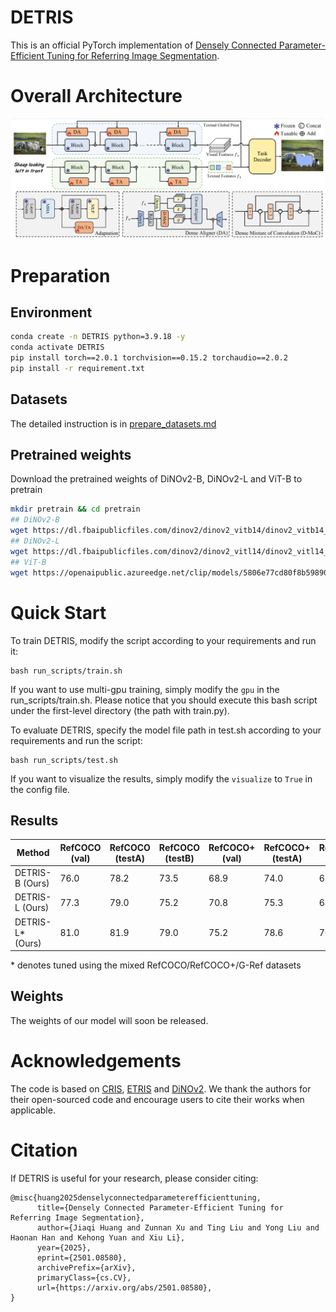 # DETRIS

This is an official PyTorch implementation of [Densely Connected Parameter-Efficient Tuning for Referring Image Segmentation](https://arxiv.org/abs/2501.08580).

# Overall Architecture

<img src="img/image.png">

# Preparation

## Environment
```bash
conda create -n DETRIS python=3.9.18 -y
conda activate DETRIS
pip install torch==2.0.1 torchvision==0.15.2 torchaudio==2.0.2
pip install -r requirement.txt
```

## Datasets
The detailed instruction is in [prepare_datasets.md](tools/prepare_datasets.md)

## Pretrained weights
Download the pretrained weights of DiNOv2-B, DiNOv2-L and ViT-B to pretrain
```bash
mkdir pretrain && cd pretrain
## DiNOv2-B
wget https://dl.fbaipublicfiles.com/dinov2/dinov2_vitb14/dinov2_vitb14_reg4_pretrain.pth
## DiNOv2-L
wget https://dl.fbaipublicfiles.com/dinov2/dinov2_vitl14/dinov2_vitl14_reg4_pretrain.pth
## ViT-B
wget https://openaipublic.azureedge.net/clip/models/5806e77cd80f8b59890b7e101eabd078d9fb84e6937f9e85e4ecb61988df416f/ViT-B-16.pt
```

# Quick Start

To train DETRIS, modify the script according to your requirements and run it:

```
bash run_scripts/train.sh
```

If you want to use multi-gpu training, simply modify the `gpu` in the run_scripts/train.sh. Please notice that you should execute this bash script under the first-level directory (the path with train.py).

To evaluate DETRIS, specify the model file path in test.sh according to your requirements and run the script:

```
bash run_scripts/test.sh
```

If you want to visualize the results, simply modify the `visualize` to `True` in the config file. 

## Results
| Method                       | RefCOCO (val) | RefCOCO (testA) | RefCOCO (testB) | RefCOCO+ (val) | RefCOCO+ (testA) | RefCOCO+ (testB) | G-Ref (val(u)) | G-Ref (test(u)) | G-Ref (val(g)) | Avg   |
|------------------------------|---------------|------------------|-----------------|----------------|-------------------|------------------|----------------|------------------|----------------|-------|
| DETRIS-B (Ours)             | 76.0          | 78.2            | 73.5           | 68.9           | 74.0             | 61.5            | 67.9          | 68.1            | 65.9           | 70.4  |
| DETRIS-L (Ours)             | 77.3      | 79.0        | 75.2       | 70.8       | 75.3         | 64.7        | 69.3      | 70.2        | 67.9       | 72.2 |
| DETRIS-L* (Ours)            | 81.0      | 81.9            | 79.0       | 75.2       | 78.6         | 70.2        | 74.6      | 75.3        | -              | 77.2 |

\* denotes tuned using the mixed RefCOCO/RefCOCO+/G-Ref datasets

## Weights

The weights of our model will soon be released.

# Acknowledgements

The code is based on [CRIS](https://github.com/DerrickWang005/CRIS.pytorch), [ETRIS](https://github.com/kkakkkka/ETRIS) and [DiNOv2](https://github.com/facebookresearch/dinov2). We thank the authors for their open-sourced code and encourage users to cite their works when applicable.

# Citation

If DETRIS is useful for your research, please consider citing:

```angular2html
@misc{huang2025denselyconnectedparameterefficienttuning,
      title={Densely Connected Parameter-Efficient Tuning for Referring Image Segmentation}, 
      author={Jiaqi Huang and Zunnan Xu and Ting Liu and Yong Liu and Haonan Han and Kehong Yuan and Xiu Li},
      year={2025},
      eprint={2501.08580},
      archivePrefix={arXiv},
      primaryClass={cs.CV},
      url={https://arxiv.org/abs/2501.08580}, 
}
```

